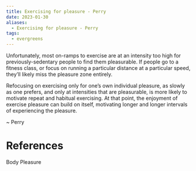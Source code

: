```yaml
---
title: Exercising for pleasure - Perry
date: 2023-01-30
aliases:
  - Exercising for pleasure - Perry
tags:
  - evergreens
---
```

Unfortunately, most on-ramps to exercise are at an intensity too high for previously-sedentary people to find them pleasurable. If people go to a fitness class, or focus on running a particular distance at a particular speed, they’ll likely miss the pleasure zone entirely.

Refocusing on exercising only for one’s own individual pleasure, as slowly as one prefers, and only at intensities that are pleasurable, is more likely to motivate repeat and habitual exercising. At that point, the enjoyment of exercise pleasure can build on itself, motivating longer and longer intervals of experiencing the pleasure.

~ Perry

# References

Body Pleasure​
